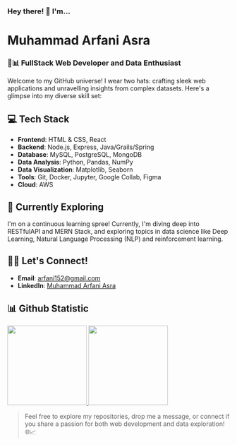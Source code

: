 <!--
**ArfaniAsra/ArfaniAsra** is a ✨ _special_ ✨ repository because its `README.md` (this file) appears on your GitHub profile.

Here are some ideas to get you started:

- 🔭 I’m currently working on ...
- 🌱 I’m currently learning ...
- 👯 I’m looking to collaborate on ...
- 🤔 I’m looking for help with ...
- 💬 Ask me about ...
- 📫 How to reach me: ...
- 😄 Pronouns: ...
- ⚡ Fun fact: ...
-->
### Hey there! 👋 I'm...
# Muhammad Arfani Asra
### 🚀📊 FullStack Web Developer and Data Enthusiast

Welcome to my GitHub universe! I wear two hats: crafting sleek web applications and unravelling insights from complex datasets. Here's a glimpse into my diverse skill set:

## 💻 Tech Stack

- **Frontend**: HTML & CSS, React
- **Backend**: Node.js, Express, Java/Grails/Spring
- **Database**: MySQL, PostgreSQL, MongoDB
- **Data Analysis**: Python, Pandas, NumPy
- **Data Visualization**: Matplotlib, Seaborn
- **Tools**: Git, Docker, Jupyter, Google Collab, Figma
- **Cloud**: AWS

<!--
## 🚀 Projects

Dive into a blend of my projects:

1. [Web Project One](link-to-web-project-one) - Brief description.
2. [Web Project Two](link-to-web-project-two) - Brief description.
3. [Data Project One](link-to-data-project-one) - Brief description.
4. [Data Project Two](link-to-data-project-two) - Brief description.
-->
## 🌱 Currently Exploring

I'm on a continuous learning spree! Currently, I'm diving deep into RESTfulAPI and MERN Stack, and exploring topics in data science like Deep Learning, Natural Language Processing (NLP) and reinforcement learning.

## 👯‍♂️ Let's Connect!

- **Email**: [arfani152@gmail.com](arfani152@gmail.com)
- **LinkedIn**: [Muhammad Arfani Asra](https://www.linkedin.com/in/arfaniasra/)
<!--
- **Portfolio**: [Your Portfolio Website](https://www.your-portfolio.com/)
- **Blog**: [Your Tech Blog](https://www.your-techblog.com/)
- **Kaggle**: [Your Kaggle Profile](https://www.kaggle.com/your-kaggle-username)
-->

## 📊 Github Statistic
<p align="left">
<a href="https://github.com/ArfaniAsra">
  <img height="180em" src="https://github-readme-stats-eight-theta.vercel.app/api?username=ArfaniAsra&show_icons=true&theme=algolia&include_all_commits=true&count_private=true"/>
  <img height="180em" src="https://github-readme-stats-eight-theta.vercel.app/api/top-langs/?username=ArfaniAsra&layout=compact&layout=compact&theme=algolia"/>
</a>
</p>

> Feel free to explore my repositories, drop me a message, or connect if you share a passion for both web development and data exploration! 🌐📈
